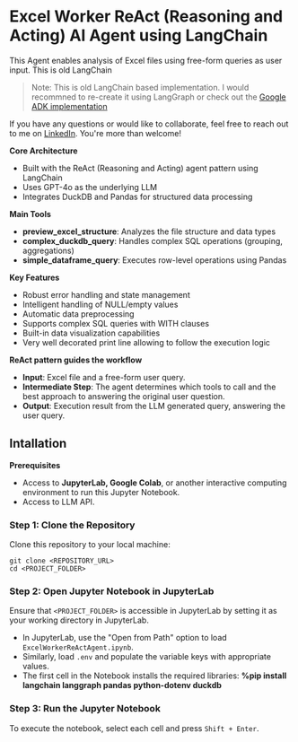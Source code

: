 # Excel Worker ReAct (Reasoning and Acting) AI Agent using LangChain

This Agent enables analysis of Excel files using free-form queries as user input. This is old LangChain 

> Note: This is old LangChain based implementation. I would recommned to re-create it using LangGraph or check out the [Google ADK implementation](https://github.com/jenyss/google-adk-voice-to-visualization-agent)


If you have any questions or would like to collaborate, feel free to reach out to me on [LinkedIn](https://www.linkedin.com/in/jenya-stoeva-60477249/). You're more than welcome!

**Core Architecture**
* Built with the ReAct (Reasoning and Acting) agent pattern using LangChain
* Uses GPT-4o as the underlying LLM
* Integrates DuckDB and Pandas for structured data processing

**Main Tools**
* **preview_excel_structure**: Analyzes the file structure and data types
* **complex_duckdb_query**: Handles complex SQL operations (grouping, aggregations)
* **simple_dataframe_query**: Executes row-level operations using Pandas

**Key Features**
* Robust error handling and state management
* Intelligent handling of NULL/empty values
* Automatic data preprocessing
* Supports complex SQL queries with WITH clauses
* Built-in data visualization capabilities
* Very well decorated print line allowing to follow the execution logic

**ReAct pattern guides the workflow**
* **Input**: Excel file and a free-form user query.
* **Intermediate Step**: The agent determines which tools to call and the best approach to answering the original user question.
* **Output**: Execution result from the LLM generated query, answering the user query.

## Intallation

<b>Prerequisites</b>

* Access to <b>JupyterLab, Google Colab</b>, or another interactive computing environment to run this Jupyter Notebook.
* Access to LLM API.

### Step 1: Clone the Repository

Clone this repository to your local machine:
```
git clone <REPOSITORY_URL>
cd <PROJECT_FOLDER>
```

### Step 2: Open Jupyter Notebook in JupyterLab

Ensure that ```<PROJECT_FOLDER>``` is accessible in JupyterLab by setting it as your working directory in JupyterLab.
 * In JupyterLab, use the "Open from Path" option to load ```ExcelWorkerReActAgent.ipynb```.
 * Similarly, load ```.env``` and populate the variable keys with appropriate values.
 * The first cell in the Notebook installs the required libraries: **%pip install langchain langgraph pandas python-dotenv duckdb**

### Step 3: Run the Jupyter Notebook

To execute the notebook, select each cell and press ```Shift + Enter```.
